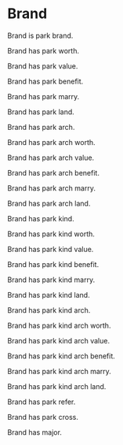 # Brand

Brand is park brand.

Brand has park worth.

Brand has park value.

Brand has park benefit.

Brand has park marry.

Brand has park land.

Brand has park arch.

Brand has park arch worth.

Brand has park arch value.

Brand has park arch benefit.

Brand has park arch marry.

Brand has park arch land.

Brand has park kind.

Brand has park kind worth.

Brand has park kind value.

Brand has park kind benefit.

Brand has park kind marry.

Brand has park kind land.

Brand has park kind arch.

Brand has park kind arch worth.

Brand has park kind arch value.

Brand has park kind arch benefit.

Brand has park kind arch marry.

Brand has park kind arch land.

Brand has park refer.

Brand has park cross.

Brand has major.